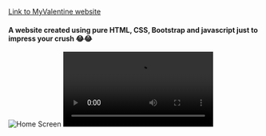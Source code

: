 [Link to MyValentine website](https://myvalentine.ml)

#### A website created using pure HTML, CSS, Bootstrap and javascript just to impress your crush 😂😂

![Home Screen](https://res.cloudinary.com/rk22719/image/upload/v1644733223/homepage_atabqm.png)
![Video Demo](./asset/demovid.mp4)
